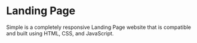# Landing Page

Simple is a completely responsive Landing Page website that is compatible and  built using HTML, CSS, and JavaScript. 

